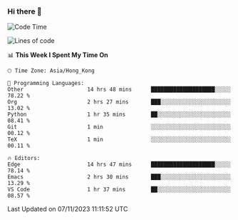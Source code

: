### Hi there 👋

<!--
**nicehiro/nicehiro** is a ✨ _special_ ✨ repository because its `README.md` (this file) appears on your GitHub profile.

Here are some ideas to get you started:

- 🔭 I’m currently working on ...
- 🌱 I’m currently learning ...
- 👯 I’m looking to collaborate on ...
- 🤔 I’m looking for help with ...
- 💬 Ask me about ...
- 📫 How to reach me: ...
- 😄 Pronouns: ...
- ⚡ Fun fact: ...
-->

<!--START_SECTION:waka-->
![Code Time](http://img.shields.io/badge/Code%20Time-30%20hrs%2018%20mins-blue)

![Lines of code](https://img.shields.io/badge/From%20Hello%20World%20I%27ve%20Written-2.6%20million%20lines%20of%20code-blue)

📊 **This Week I Spent My Time On** 

```text
🕑︎ Time Zone: Asia/Hong_Kong

💬 Programming Languages: 
Other                    14 hrs 48 mins      ████████████████████░░░░░   78.22 % 
Org                      2 hrs 27 mins       ███░░░░░░░░░░░░░░░░░░░░░░   13.02 % 
Python                   1 hr 35 mins        ██░░░░░░░░░░░░░░░░░░░░░░░   08.41 % 
Git                      1 min               ░░░░░░░░░░░░░░░░░░░░░░░░░   00.12 % 
TeX                      1 min               ░░░░░░░░░░░░░░░░░░░░░░░░░   00.11 % 

🔥 Editors: 
Edge                     14 hrs 47 mins      ████████████████████░░░░░   78.14 % 
Emacs                    2 hrs 30 mins       ███░░░░░░░░░░░░░░░░░░░░░░   13.29 % 
VS Code                  1 hr 37 mins        ██░░░░░░░░░░░░░░░░░░░░░░░   08.57 % 
```


 Last Updated on 07/11/2023 11:11:52 UTC
<!--END_SECTION:waka-->
